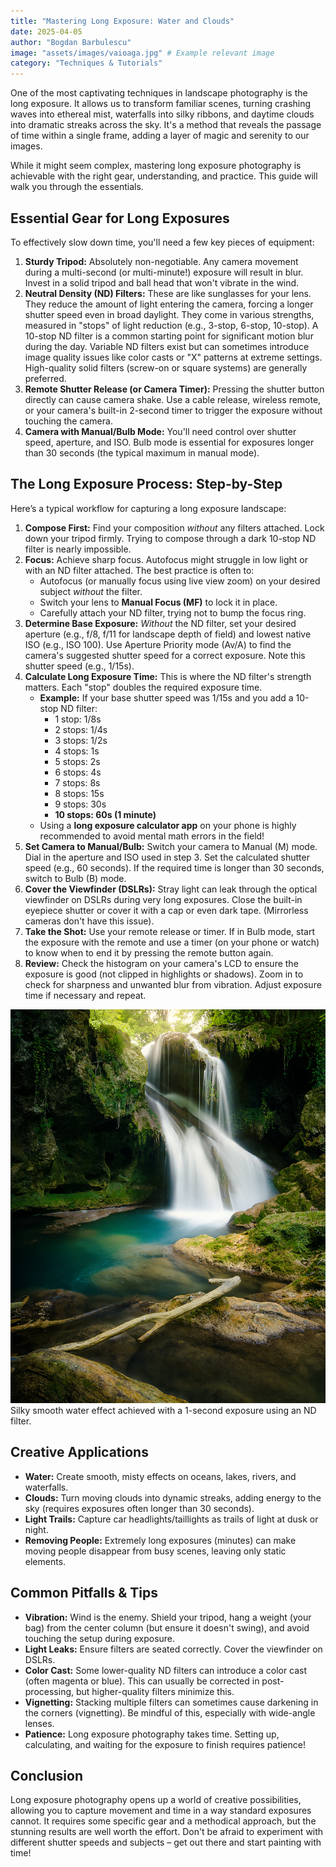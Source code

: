 ```yaml
---
title: "Mastering Long Exposure: Water and Clouds"
date: 2025-04-05 
author: "Bogdan Barbulescu"
image: "assets/images/vaioaga.jpg" # Example relevant image
category: "Techniques & Tutorials"
---
```




One of the most captivating techniques in landscape photography is the long exposure. It allows us to transform familiar scenes, turning crashing waves into ethereal mist, waterfalls into silky ribbons, and daytime clouds into dramatic streaks across the sky. It's a method that reveals the passage of time within a single frame, adding a layer of magic and serenity to our images.

While it might seem complex, mastering long exposure photography is achievable with the right gear, understanding, and practice. This guide will walk you through the essentials.

## Essential Gear for Long Exposures

To effectively slow down time, you'll need a few key pieces of equipment:

1.  **Sturdy Tripod:** Absolutely non-negotiable. Any camera movement during a multi-second (or multi-minute!) exposure will result in blur. Invest in a solid tripod and ball head that won't vibrate in the wind.
2.  **Neutral Density (ND) Filters:** These are like sunglasses for your lens. They reduce the amount of light entering the camera, forcing a longer shutter speed even in broad daylight. They come in various strengths, measured in "stops" of light reduction (e.g., 3-stop, 6-stop, 10-stop). A 10-stop ND filter is a common starting point for significant motion blur during the day. Variable ND filters exist but can sometimes introduce image quality issues like color casts or "X" patterns at extreme settings. High-quality solid filters (screw-on or square systems) are generally preferred.
3.  **Remote Shutter Release (or Camera Timer):** Pressing the shutter button directly can cause camera shake. Use a cable release, wireless remote, or your camera's built-in 2-second timer to trigger the exposure without touching the camera.
4.  **Camera with Manual/Bulb Mode:** You'll need control over shutter speed, aperture, and ISO. Bulb mode is essential for exposures longer than 30 seconds (the typical maximum in manual mode).

## The Long Exposure Process: Step-by-Step

Here’s a typical workflow for capturing a long exposure landscape:

1.  **Compose First:** Find your composition *without* any filters attached. Lock down your tripod firmly. Trying to compose through a dark 10-stop ND filter is nearly impossible.
2.  **Focus:** Achieve sharp focus. Autofocus might struggle in low light or with an ND filter attached. The best practice is often to:
    *   Autofocus (or manually focus using live view zoom) on your desired subject *without* the filter.
    *   Switch your lens to **Manual Focus (MF)** to lock it in place.
    *   Carefully attach your ND filter, trying not to bump the focus ring.
3.  **Determine Base Exposure:** *Without* the ND filter, set your desired aperture (e.g., f/8, f/11 for landscape depth of field) and lowest native ISO (e.g., ISO 100). Use Aperture Priority mode (Av/A) to find the camera's suggested shutter speed for a correct exposure. Note this shutter speed (e.g., 1/15s).
4.  **Calculate Long Exposure Time:** This is where the ND filter's strength matters. Each "stop" doubles the required exposure time.
    *   **Example:** If your base shutter speed was 1/15s and you add a 10-stop ND filter:
        *   1 stop: 1/8s
        *   2 stops: 1/4s
        *   3 stops: 1/2s
        *   4 stops: 1s
        *   5 stops: 2s
        *   6 stops: 4s
        *   7 stops: 8s
        *   8 stops: 15s
        *   9 stops: 30s
        *   **10 stops: 60s (1 minute)**
    *   Using a **long exposure calculator app** on your phone is highly recommended to avoid mental math errors in the field!
5.  **Set Camera to Manual/Bulb:** Switch your camera to Manual (M) mode. Dial in the aperture and ISO used in step 3. Set the calculated shutter speed (e.g., 60 seconds). If the required time is longer than 30 seconds, switch to Bulb (B) mode.
6.  **Cover the Viewfinder (DSLRs):** Stray light can leak through the optical viewfinder on DSLRs during very long exposures. Close the built-in eyepiece shutter or cover it with a cap or even dark tape. (Mirrorless cameras don't have this issue).
7.  **Take the Shot:** Use your remote release or timer. If in Bulb mode, start the exposure with the remote and use a timer (on your phone or watch) to know when to end it by pressing the remote button again.
8.  **Review:** Check the histogram on your camera's LCD to ensure the exposure is good (not clipped in highlights or shadows). Zoom in to check for sharpness and unwanted blur from vibration. Adjust exposure time if necessary and repeat.

![Example Long Exposure Photo](assets/images/vaioaga.jpg)
Silky smooth water effect achieved with a 1-second exposure using an ND filter.

## Creative Applications

*   **Water:** Create smooth, misty effects on oceans, lakes, rivers, and waterfalls.
*   **Clouds:** Turn moving clouds into dynamic streaks, adding energy to the sky (requires exposures often longer than 30 seconds).
*   **Light Trails:** Capture car headlights/taillights as trails of light at dusk or night.
*   **Removing People:** Extremely long exposures (minutes) can make moving people disappear from busy scenes, leaving only static elements.

## Common Pitfalls & Tips

*   **Vibration:** Wind is the enemy. Shield your tripod, hang a weight (your bag) from the center column (but ensure it doesn't swing), and avoid touching the setup during exposure.
*   **Light Leaks:** Ensure filters are seated correctly. Cover the viewfinder on DSLRs.
*   **Color Cast:** Some lower-quality ND filters can introduce a color cast (often magenta or blue). This can usually be corrected in post-processing, but higher-quality filters minimize this.
*   **Vignetting:** Stacking multiple filters can sometimes cause darkening in the corners (vignetting). Be mindful of this, especially with wide-angle lenses.
*   **Patience:** Long exposure photography takes time. Setting up, calculating, and waiting for the exposure to finish requires patience!

## Conclusion

Long exposure photography opens up a world of creative possibilities, allowing you to capture movement and time in a way standard exposures cannot. It requires some specific gear and a methodical approach, but the stunning results are well worth the effort. Don't be afraid to experiment with different shutter speeds and subjects – get out there and start painting with time!